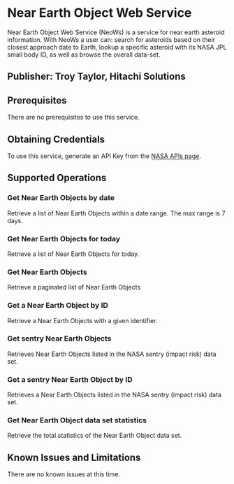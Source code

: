 # Near Earth Object Web Service
Near Earth Object Web Service (NeoWs) is a service for near earth asteroid information. With NeoWs a user can: search for asteroids based on their closest approach date to Earth, lookup a specific asteroid with its NASA JPL small body ID, as well as browse the overall data-set.

## Publisher: Troy Taylor, Hitachi Solutions

## Prerequisites
There are no prerequisites to use this service.

## Obtaining Credentials
To use this service, generate an API Key from the [NASA APIs page](https://api.nasa.gov/).

## Supported Operations
### Get Near Earth Objects by date
Retrieve a list of Near Earth Objects within a date range. The max range is 7 days.
### Get Near Earth Objects for today
Retrieve a list of Near Earth Objects for today.
### Get Near Earth Objects
Retrieve a paginated list of Near Earth Objects
### Get a Near Earth Object by ID
Retrieve a Near Earth Objects with a given identifier.
### Get sentry Near Earth Objects
Retrieves Near Earth Objects listed in the NASA sentry (impact risk) data set.
### Get a sentry Near Earth Object by ID
Retrieves a Near Earth Objects listed in the NASA sentry (impact risk) data set.
### Get Near Earth Object data set statistics
Retrieve the total statistics of the Near Earth Object data set.

## Known Issues and Limitations
There are no known issues at this time.
